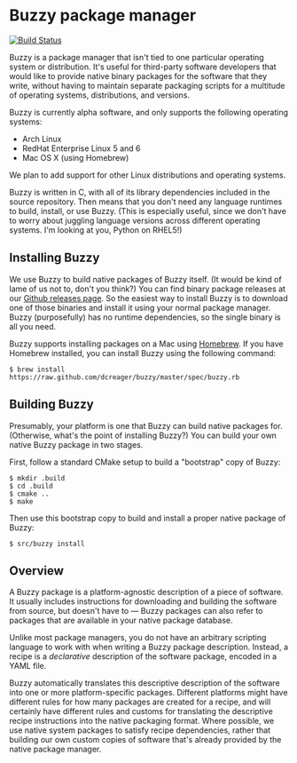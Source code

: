# Buzzy package manager

[![Build Status](https://travis-ci.org/dcreager/buzzy.svg?branch=master)](https://travis-ci.org/dcreager/buzzy)

Buzzy is a package manager that isn't tied to one particular operating system or
distribution.  It's useful for third-party software developers that would like
to provide native binary packages for the software that they write, without
having to maintain separate packaging scripts for a multitude of operating
systems, distributions, and versions.

Buzzy is currently alpha software, and only supports the following operating
systems:

* Arch Linux
* RedHat Enterprise Linux 5 and 6
* Mac OS X (using Homebrew)

We plan to add support for other Linux distributions and operating systems.

Buzzy is written in C, with all of its library dependencies included in the
source repository.  Then means that you don't need any language runtimes to
build, install, or use Buzzy.  (This is especially useful, since we don't have
to worry about juggling language versions across different operating systems.
I'm looking at you, Python on RHEL5!)


## Installing Buzzy

We use Buzzy to build native packages of Buzzy itself.  (It would be kind of
lame of us not to, don't you think?)  You can find binary package releases at
our [Github releases page](https://github.com/dcreager/buzzy/releases/).  So the
easiest way to install Buzzy is to download one of those binaries and install it
using your normal package manager.  Buzzy (purposefully) has no runtime
dependencies, so the single binary is all you need.

Buzzy supports installing packages on a Mac using [Homebrew](http://brew.sh/).
If you have Homebrew installed, you can install Buzzy using the following
command:

    $ brew install https://raw.github.com/dcreager/buzzy/master/spec/buzzy.rb


## Building Buzzy

Presumably, your platform is one that Buzzy can build native packages for.
(Otherwise, what's the point of installing Buzzy?)  You can build your own
native Buzzy package in two stages.

First, follow a standard CMake setup to build a "bootstrap" copy of Buzzy:

    $ mkdir .build
    $ cd .build
    $ cmake ..
    $ make

Then use this bootstrap copy to build and install a proper native package of
Buzzy:

    $ src/buzzy install


## Overview

A Buzzy package is a platform-agnostic description of a piece of software.  It
usually includes instructions for downloading and building the software from
source, but doesn't have to — Buzzy packages can also refer to packages that are
available in your native package database.

Unlike most package managers, you do not have an arbitrary scripting language to
work with when writing a Buzzy package description.  Instead, a recipe is a
_declarative_ description of the software package, encoded in a YAML file.

Buzzy automatically translates this descriptive description of the software into
one or more platform-specific packages.  Different platforms might have
different rules for how many packages are created for a recipe, and will
certainly have different rules and customs for translating the descriptive
recipe instructions into the native packaging format.  Where possible, we use
native system packages to satisfy recipe dependencies, rather that building our
own custom copies of software that's already provided by the native package
manager.
